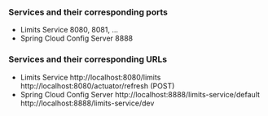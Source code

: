 ### Services and their corresponding ports

- Limits Service 8080, 8081, ...
- Spring Cloud Config Server 8888

### Services and their corresponding URLs

- Limits Service http://localhost:8080/limits http://localhost:8080/actuator/refresh (POST)
- Spring Cloud Config Server http://localhost:8888/limits-service/default http://localhost:8888/limits-service/dev
